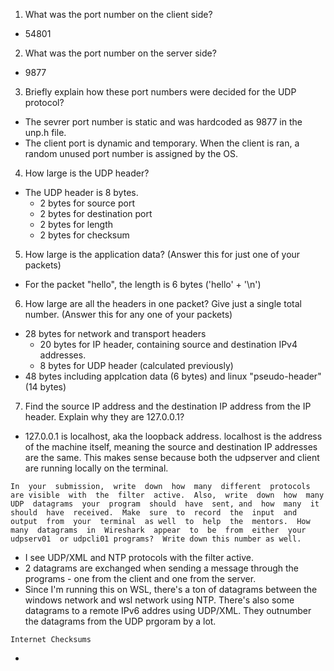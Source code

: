 1.  What was the port number on the client side? 
  - 54801
2.  What was the port number on the server side? 
  - 9877
3.  Briefly explain how these port numbers were decided for the UDP protocol? 
  - The sevrer port number is static and was hardcoded as 9877 in the unp.h file. 
  - The client port is dynamic and temporary. When the client is ran, a random unused port number is assigned by the OS.
4.  How  large  is the  UDP  header? 
  - The UDP header is 8 bytes.
    - 2 bytes for source port
    - 2 bytes for destination port
    - 2 bytes for length
    - 2 bytes for checksum
5.  How  large  is  the  application  data?  (Answer  this  for  just  one  of  your  packets) 
  - For the packet "hello", the length is 6 bytes ('hello' + '\n')
6.  How large are all the headers in one packet?  Give just a single total number.  (Answer this for any one 
of your packets) 
  - 28 bytes for network and transport headers
    - 20 bytes for IP header, containing source and destination IPv4 addresses.
    - 8 bytes for UDP header (calculated previously)
  - 48 bytes including applcation data (6 bytes) and linux "pseudo-header" (14 bytes)
7.  Find the source IP address and the destination IP address from the IP header.  Explain why they are 127.0.0.1?
  - 127.0.0.1 is localhost, aka the loopback address. localhost is the address of the machine itself, meaning the source and destination IP addresses are the same. This makes sense because both the udpserver and client are running locally on the terminal.


```In  your  submission,  write  down  how  many  different  protocols  are visible  with  the  filter  active.  Also,  write  down  how  many  UDP  datagrams  your  program  should  have  sent, and  how  many  it  should  have  received.  Make  sure  to  record  the  input  and  output  from  your  terminal  as well  to  help  the  mentors.  How  many  datagrams  in  Wireshark  appear  to  be  from  either  your  udpserv01  or udpcli01 programs?  Write down this number as well.```

  - I see UDP/XML and NTP protocols with the filter active.
  - 2 datagrams are exchanged when sending a message through the programs - one from the client and one from the server.
  - Since I'm running this on WSL, there's a ton of datagrams between the windows network and wsl network using NTP. There's also some datagrams to a remote IPv6 addres using UDP/XML. They outnumber the datagrams from the UDP prgoram by a lot.

```Internet Checksums```

  - 